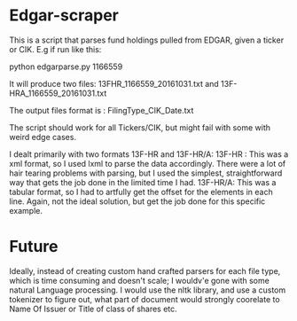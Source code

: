 # Edgar-scraper

This is a script that parses fund holdings pulled from EDGAR, given a ticker or CIK. E.g if run like this:

python edgarparse.py 1166559

It will produce two files: 13FHR_1166559_20161031.txt and 13F-HRA_1166559_20161031.txt

The output files format is : FilingType_CIK_Date.txt

The script should work for all Tickers/CIK, but might fail with some with weird edge cases.

I dealt primarily with two formats 13F-HR and 13F-HR/A:
13F-HR : This was a xml format, so I used lxml to parse the data accordingly. There were a lot of hair tearing problems with
parsing, but I used the simplest, straightforward way that gets the job done in the limited time I had.
13F-HR/A: This was a tabular format, so I had to artfully get the offset for the elements in each line. Again, not the ideal
solution, but get the job done for this specific example.

# Future
Ideally, instead of creating custom hand crafted parsers for each file type, which is time consuming and doesn't scale; I wouldv'e
gone with some natural Language processing. I would use the nltk library, and use a custom tokenizer to figure out, what part of
document would strongly coorelate to Name Of Issuer or Title of class of shares etc.